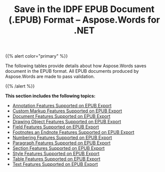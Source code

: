 ﻿---
title: Save in the IDPF EPUB Document (.EPUB) Format – Aspose.Words for .NET
articleTitle: Save in the IDPF EPUB Document (.EPUB) Format
linktitle: Save in the IDPF EPUB Document (.EPUB) Format
description: "Export to EPUB format using various saving features."
type: docs
weight: 60
url: /net/save-in-the-idpf-epub-document-epub-format/
---

{{% alert color="primary" %}}

The following tables provide details about how Aspose.Words saves document in the EPUB format. All EPUB documents produced by Aspose.Words are made to pass validation.

{{% /alert %}}

**This section includes the following topics:** 

- [Annotation Features Supported on EPUB Export](/words/net/annotation-features-supported-on-epub-export/)
- [Custom Markup Features Supported on EPUB Export](/words/net/custom-markup-features-supported-on-epub-export/)
- [Document Features Supported on EPUB Export](/words/net/document-features-supported-on-epub-export/)
- [Drawing Object Features Supported on EPUB Export](/words/net/drawing-object-features-supported-on-epub-export/)
- [Field Features Supported on EPUB Export](/words/net/field-features-supported-on-epub-export/)
- [Footnotes an Endnote Features Supported on EPUB Export](/words/net/footnotes-and-endnote-features-supported-on-epub-export/)
- [Numbering Features Supported on EPUB Export](/words/net/numbering-features-supported-on-epub-export/)
- [Paragraph Features Supported on EPUB Export](/words/net/paragraph-features-supported-on-epub-export/)
- [Section Features Supported on EPUB Export](/words/net/section-features-supported-on-epub-export/)
- [Style Features Supported on EPUB Export](/words/net/style-features-supported-on-epub-export/)
- [Table Features Supported on EPUB Export](/words/net/table-features-supported-on-epub-export/)
- [Text Features Supported on EPUB Export](/words/net/text-features-supported-on-epub-export/)
